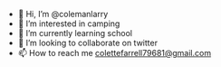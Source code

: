 - 👋 Hi, I’m @colemanlarry
- 👀 I’m interested in camping
- 🌱 I’m currently learning school
- 💞️ I’m looking to collaborate on twitter
- 📫 How to reach me colettefarrell79681@gmail.com

<!---
colemanlarry/colemanlarry is a ✨ special ✨ repository because its `README.md` (this file) appears on your GitHub profile.
You can click the Preview link to take a look at your changes.
--->
